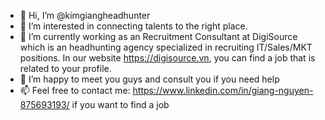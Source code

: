 - 👋 Hi, I’m @kimgiangheadhunter
- 👀 I’m interested in connecting talents to the right place.
- 🌱 I’m currently working as an Recruitment Consultant at DigiSource which is an headhunting agency specialized in recruiting IT/Sales/MKT positions. In our website  https://digisource.vn, you can find a job that is related to your profile.
- 💞️ I’m happy to meet you guys and consult you if you need help
- 📫 Feel free to contact me: https://www.linkedin.com/in/giang-nguyen-875693193/  if you want to find a job
